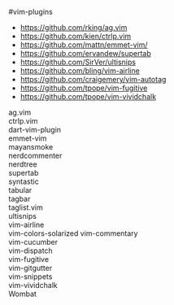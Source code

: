 #vim-plugins
- https://github.com/rking/ag.vim
- https://github.com/kien/ctrlp.vim
- https://github.com/mattn/emmet-vim/
- https://github.com/ervandew/supertab
- https://github.com/SirVer/ultisnips
- https://github.com/bling/vim-airline
- https://github.com/craigemery/vim-autotag
- https://github.com/tpope/vim-fugitive
- https://github.com/tpope/vim-vividchalk


ag.vim              
ctrlp.vim           
dart-vim-plugin     
emmet-vim           
mayansmoke          
nerdcommenter       
nerdtree            
supertab            
syntastic           
tabular             
tagbar              
taglist.vim         
ultisnips           
vim-airline         
vim-colors-solarized
vim-commentary      
vim-cucumber        
vim-dispatch        
vim-fugitive        
vim-gitgutter       
vim-snippets        
vim-vividchalk      
Wombat              
